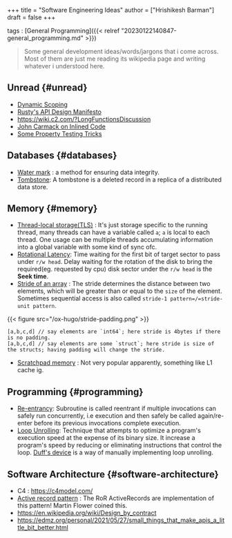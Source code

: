 +++
title = "Software Engineering Ideas"
author = ["Hrishikesh Barman"]
draft = false
+++

tags
: [General Programming]({{< relref "20230122140847-general_programming.md" >}})

> Some general development ideas/words/jargons that i come across. Most of them are just me reading its wikipedia page and writing whatever i understood here.


## Unread {#unread}

-   [Dynamic Scoping](https://wiki.c2.com/?DynamicScoping)
-   [Rusty's API Design Manifesto](http://sweng.the-davies.net/Home/rustys-api-design-manifesto)
-   <https://wiki.c2.com/?LongFunctionsDiscussion>
-   [John Carmack on Inlined Code](http://number-none.com/blow/blog/programming/2014/09/26/carmack-on-inlined-code.html)
-   [Some Property Testing Tricks](https://throughascreendarkly.com/2020/09/01/some-property-testing-tricks/)


## Databases {#databases}

-   [Water mark](https://en.wikipedia.org/wiki/Watermark_(data_file)) : a method for ensuring data integrity.
-   [Tombstone](https://en.wikipedia.org/wiki/Tombstone_(data_store)): A tombstone is a deleted record in a replica of a distributed data store.


## Memory {#memory}

-   [Thread-local storage(TLS)](https://en.wikipedia.org/wiki/Thread-local_storage) : It's just storage specific to the running thread, many threads can have a variable called `a`; `a` is local to each thread. One usage can be multiple threads accumulating information into a global variable with some kind of sync ofc.
-   [Rotational Latency](https://en.wikipedia.org/wiki/Hard_disk_drive_performance_characteristics#Rotational_latency): Time waiting for the first bit of target sector to pass under `r/w head`. Delay waiting for the rotation of the disk to bring the required(eg. requested by cpu) disk sector under the `r/w head` is the **Seek time**.
-   [Stride of an array](https://en.wikipedia.org/wiki/Stride_of_an_array) : The stride determines the distance between two elements, which will be greater than or equal to the `size` of the element. Sometimes sequential access is also called `stride-1 pattern=/=stride-unit pattern`.

{{< figure src="/ox-hugo/stride-padding.png" >}}

```text
[a,b,c,d] // say elements are `int64`; here stride is 4bytes if there is no padding.
[a,b,c,d] // say elements are some `struct`; here stride is size of the structs; having padding will change the stride.
```

-   [Scratchpad memory](https://en.wikipedia.org/wiki/Scratchpad_memory) : Not very popular apparently, something like L1 cache ig.


## Programming {#programming}

-   [Re-entrancy](https://en.wikipedia.org/wiki/Reentrancy_(computing)): Subroutine is called reentrant if multiple invocations can safely run concurrently, i.e execution and then safely be called again/re-enter before its previous invocations complete execution.
-   [Loop Unrolling](https://en.wikipedia.org/wiki/Loop_unrolling): Technique that attempts to optimize a program's execution speed at the expense of its binary size. It increase a program's speed by reducing or eliminating instructions that control the loop. [Duff's device](https://stackoverflow.com/questions/514118/how-does-duffs-device-work) is a way of manually implementing loop unrolling.


## Software Architecture {#software-architecture}

-   C4 : <https://c4model.com/>
-   [Active record pattern](https://en.wikipedia.org/wiki/Active_record_pattern) : The RoR ActiveRecords are implementation of this pattern! Martin Flower coined this.
-   <https://en.wikipedia.org/wiki/Design_by_contract>
-   <https://edmz.org/personal/2021/05/27/small_things_that_make_apis_a_little_bit_better.html>
